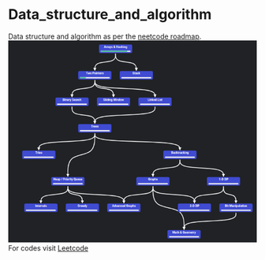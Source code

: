 # Data_structure_and_algorithm
Data structure and algorithm as per the [neetcode roadmap](https://neetcode.io/roadmap).
![Roadmap](figures/roadmap.png)
For codes visit [Leetcode](https://leetcode.com/zovelsanj/)

